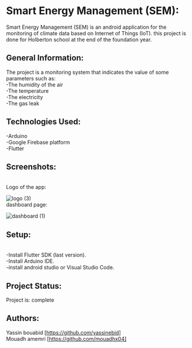 # Smart Energy Management (SEM):
Smart Energy Management (SEM) is an android application for the monitoring of climate data based on Internet of Things (IoT).
this project is done for Holberton school at the end of the foundation year.

## General Information:
The project is a monitoring system that indicates the value of some parameters such as:
<br>
-The humidity of the air <br>
-The temperature<br>
-The electricity<br>
-The gas leak<br>

## Technologies Used:
-Arduino <br>
-Google Firebase platform <br>
-Flutter <br>

## Screenshots:
<br>
Logo of the app: <br>

![logo (3)](https://user-images.githubusercontent.com/85496711/160296864-11ca984f-9de0-420f-9155-6144578cf7b4.jpg) 
<br>
dashboard page: <br>

![dashboard (1)](https://user-images.githubusercontent.com/85496711/160297381-21f45417-321b-4551-b7b9-41cc6929a295.jpg)

## Setup:
<br>
-Install Flutter SDK (last version).<br>
-Install Arduino IDE.<br>
-install android studio or Visual Studio Code.<br>

## Project Status:
Project is: complete<br>

## Authors:
Yassin bouabid [https://github.com/yassinebid] <br>
Mouadh amemri [https://github.com/mouadhx04]
